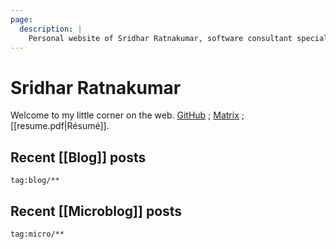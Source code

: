 ```yaml
---
page:
  description: |
    Personal website of Sridhar Ratnakumar, software consultant specializing in Haskell.
---
```


# Sridhar Ratnakumar

Welcome to my little corner on the web. [GitHub](https://github.com/srid) ; 
[Matrix](https://matrix.to/#/@srid:matrix.org) ; [[resume.pdf|Résumé]].

[avatar]: https://srid.keybase.pub/me.jpeg

## Recent [[Blog]] posts

```query {.timeline}
tag:blog/**
```

## Recent [[Microblog]] posts

```query {.timeline}
tag:micro/**
```


